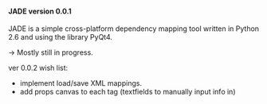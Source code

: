 #### JADE version 0.0.1

JADE is a simple cross-platform dependency mapping tool written in Python 2.6 and using the library PyQt4.

-> Mostly still in progress.


ver 0.0.2 wish list:
- implement load/save XML mappings.
- add props canvas to each tag (textfields to manually input info in)